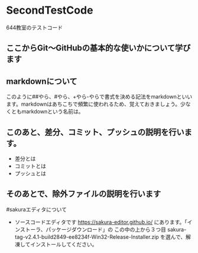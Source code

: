 # SecondTestCode
644教室のテストコード
## ここからGit～GitHubの基本的な使いかについて学びます
## markdownについて
このように##やら、#やら、+やら-やらで書式を決める記法をmarkdownといいます。markdownはあちこちで頻繁に使われるため、覚えておきましょう。少なくともmarkdownという名前は。
## このあと、差分、コミット、プッシュの説明を行います。
- 差分とは
- コミットとは
- プッシュとは
## そのあとで、除外ファイルの説明を行います
#sakuraエディタについて
- ソースコードエディタです
https://sakura-editor.github.io/
にあります。「インストーラ、パッケージダウンロード」の
この中の上から３つ目
sakura-tag-v2.4.1-build2849-ee8234f-Win32-Release-Installer.zip
を選んで、解凍してインストールしてください。



